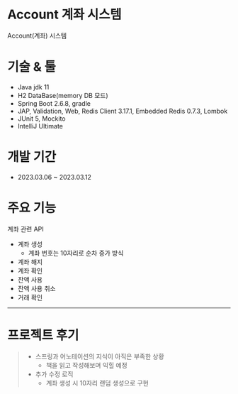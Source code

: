 # Account 계좌 시스템
Account(계좌) 시스템

# 기술 & 툴
- Java jdk 11
- H2 DataBase(memory DB 모드)
- Spring Boot 2.6.8, gradle
- JAP, Validation, Web, Redis Client 3.17.1, Embedded Redis 0.7.3, Lombok
- JUnit 5, Mockito
- IntelliJ Ultimate

# 개발 기간
- 2023.03.06 ~ 2023.03.12

# 주요 기능
계좌 관련 API
- 계좌 생성
   - 계좌 번호는 10자리로 순차 증가 방식
- 계좌 해지
- 계좌 확인
- 잔액 사용
- 잔액 사용 취소
- 거래 확인

***

# 프로젝트 후기
> - 스프링과 어노테이션의 지식이 아직은 부족한 상황
>    - 책을 읽고 작성해보며 익힐 예정
> - 추가 수정 로직
>    - 계좌 생성 시 10자리 랜덤 생성으로 구현
